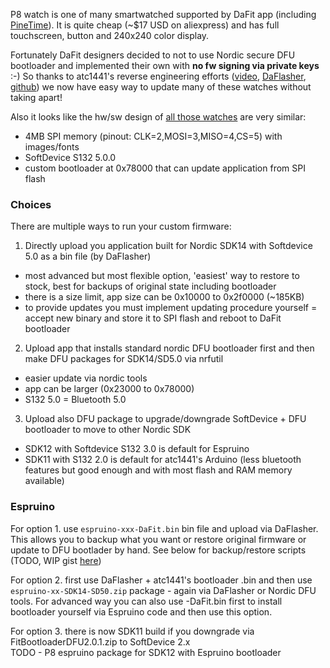 P8 watch is one of many smartwatched supported by DaFit app (including [PineTime](https://www.pine64.org/pinetime/)). It is quite cheap (~$17 USD on aliexpress) and has full touchscreen, button and 240x240 color display.

Fortunately DaFit designers decided to not to use Nordic secure DFU bootloader and implemented their own with **no fw signing via private keys** :-) So thanks to atc1441's reverse engineering efforts ([video](https://youtu.be/gUVEz-pxhgg), [DaFlasher](https://play.google.com/store/apps/details?id=com.atcnetz.paatc.patc), [github](https://github.com/atc1441/DaFlasherFiles))
we now have easy way to update many of these watches without taking apart!

Also it looks like the hw/sw design of [all those watches](https://gist.github.com/atc1441/d0a3c1f5ee69ab901bccba4eb47a6e4e) are very similar:
- 4MB SPI memory (pinout: CLK=2,MOSI=3,MISO=4,CS=5) with images/fonts 
- SoftDevice S132 5.0.0
- custom bootloader at 0x78000 that can update application from SPI flash

### Choices

There are multiple ways to run your custom firmware:

1. Directly upload you application built for Nordic SDK14 with Softdevice 5.0 as a bin file (by DaFlasher)
  * most advanced but most flexible option, 'easiest' way to restore to stock, best for backups of original state including bootloader 
  * there is a size limit, app size can be 0x10000 to 0x2f0000 (~185KB)
  * to provide updates you must implement updating procedure yourself = accept new binary and store it to SPI flash and reboot to DaFit bootloader
2. Upload app that installs standard nordic DFU bootloader first and then make DFU packages for SDK14/SD5.0 via nrfutil
  * easier update via nordic tools
  * app can be larger (0x23000 to 0x78000)
  * S132 5.0 = Bluetooth 5.0
3. Upload also DFU package to upgrade/downgrade SoftDevice + DFU bootloader to move to other Nordic SDK
  * SDK12 with Softdevice S132 3.0 is default for Espruino
  * SDK11 with S132 2.0 is default for atc1441's Arduino (less bluetooth features but good enough and with most flash and RAM memory available)
  
  
### Espruino

For option 1. use `espruino-xxx-DaFit.bin` bin file and upload via DaFlasher. This allows you to backup what you want or
restore original firmware or update to DFU bootlader by hand. See below for backup/restore scripts (TODO, WIP gist [here](https://gist.github.com/fanoush/c65d0de750a87262fcdd1d91d2cdd43d))

For option 2. first use DaFlasher + atc1441's bootloader .bin and then use `espruino-xx-SDK14-SD50.zip` package - again via
DaFlasher or Nordic DFU tools. For advanced way you can also use -DaFit.bin first to install bootloader yourself via Espruino code and then use this option.

For option 3. there is now SDK11 build if you downgrade via FitBootloaderDFU2.0.1.zip to SoftDevice 2.x  
TODO - P8 espruino package for SDK12 with Espruino bootloader
